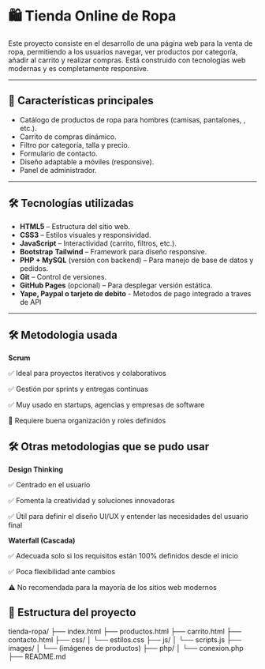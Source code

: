 # 🛍️ Tienda Online de Ropa

Este proyecto consiste en el desarrollo de una página web para la venta de ropa, permitiendo a los usuarios navegar, ver productos por categoría, añadir al carrito y realizar compras. Está construido con tecnologías web modernas y es completamente responsive.

---

## 📌 Características principales

- Catálogo de productos de ropa para hombres (camisas, pantalones, , etc.).
- Carrito de compras dinámico.
- Filtro por categoría, talla y precio.
- Formulario de contacto.
- Diseño adaptable a móviles (responsive).
- Panel de administrador.

---

## 🛠️ Tecnologías utilizadas

- **HTML5** – Estructura del sitio web.
- **CSS3** – Estilos visuales y responsividad.
- **JavaScript** – Interactividad (carrito, filtros, etc.).
- **Bootstrap** **Tailwind** – Framework para diseño responsive.
- **PHP + MySQL** (versión con backend) – Para manejo de base de datos y pedidos.
- **Git** – Control de versiones.
- **GitHub Pages** (opcional) – Para desplegar versión estática.
- **Yape, Paypal o tarjeto de debito** - Metodos de pago integrado a traves de API

---
## 🛠️ Metodologia usada 

**Scrum** 

✅ Ideal para proyectos iterativos y colaborativos

✅ Gestión por sprints y entregas continuas

✅ Muy usado en startups, agencias y empresas de software

🔧 Requiere buena organización y roles definidos

## 🛠️ Otras metodologias que se pudo usar 

**Design Thinking** 

✅ Centrado en el usuario

✅ Fomenta la creatividad y soluciones innovadoras

✅ Útil para definir el diseño UI/UX y entender las necesidades del usuario final

**Waterfall (Cascada)**  

✅ Adecuada solo si los requisitos están 100% definidos desde el inicio

✅ Poca flexibilidad ante cambios

⚠️ No recomendada para la mayoría de los sitios web modernos



## 📁 Estructura del proyecto
tienda-ropa/
├── index.html
├── productos.html
├── carrito.html
├── contacto.html
├── css/
│ └── estilos.css
├── js/
│ └── scripts.js
├── images/
│ └── (imágenes de productos)
├── php/
│ └── conexion.php
├── README.md
